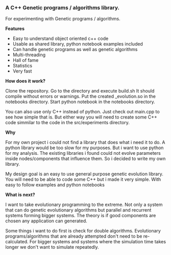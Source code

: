 ### A C++ Genetic programs / algorithms library.

For experimenting with Genetic programs / algorithms.

__Features__

* Easy to understand object oriented c++ code
* Usable as shared library, python notebook examples included
* Can handle genetic programs as well as genetic algorithms
* Multi-threading
* Hall of fame
* Statistics
* Very fast


__How does it work?__

Clone the repository.
Go to the directory and execute build.sh
It should compile without errors or warnings.
Put the created _evolution.so in the notebooks directory.
Start python notebook in the notebooks directory.

You can also use only C++ instead of python.
Just check out main.cpp to see how simple that is.
But either way you will need to create some C++ code simmilar to the code in the src/experiments directory.


__Why__

For my own project i could not find a library that does what i need it to do.
A python library would be too slow for my purposes. But i want to use python for my analysis.
The existing libraries i found could not evolve parameters inside nodes/components that influence them.
So i decided to write my own library.

My design goal is an easy to use general purpose genetic evolution library.
You will need to be able to code some C++ but i made it very simple.
With easy to follow examples and python notebooks 


__What is next?__

I want to take evolutionary programming to the extreme.
Not only a system that can do genetic evolutionary algorithms but parallel and recurrent systems forming bigger systems.
The theory is if good components are chosen any application can generated.

Some things i want to do first is check for double algorithms.
Evolutionary programs/algorithms that are already attempted don't need to be re-calculated.
For bigger systems and systems where the simulation time takes longer we don't want to simulate repeatedly.

